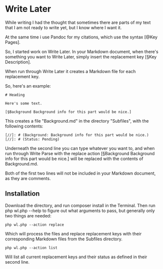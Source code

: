 # Write Later

While writing I had the thought that sometimes there are parts of my text that I am not ready to write yet, but I know where I want it.

At the same time i use Pandoc for my citations, which use the syntax [@Key Pages].

So, I started work on Write Later.
In your Markdown document, when there's something you want to Write Later, simply insert the replacement key [§Key Description].

When run through Write Later it creates a Markdown file for each replacement key.

So, here's an example:

```
# Heading

Here's some text.

[§Background Background info for this part would be nice.]

```

This creates a file "Background.md" in the directory "Subfiles", with the following contents:

```
[//]: # (Background: Background info for this part would be nice.)
[//]: # (Status: Pending)

```

Underneath the second line you can type whatever you want to, and when run through Write Parse with the replace action [§Background Background info for this part would be nice.] will be replaced with the contents of Background.md.

Both of the first two lines will not be included in your Markdown document, as they are comments.

## Installation

Download the directory, and run composer install in the Terminal.
Then run php wl.php --help to figure out what arguments to pass, but generally only two things are needed:

```
php wl.php --action replace
```

Which will process the files and replace replacement keys with their corresponding Markdown files from the Subfiles directory.

```
php wl.php --action list 
```

Will list all current replacement keys and their status as defined in their second line.
